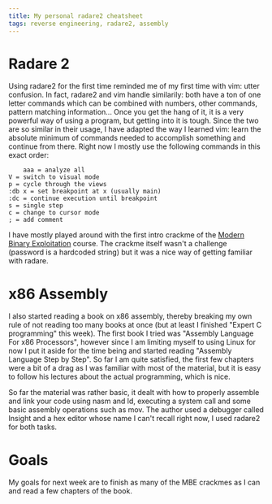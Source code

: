 ```yaml
---
title: My personal radare2 cheatsheet
tags: reverse engineering, radare2, assembly
---
```


# Radare 2

Using radare2 for the first time reminded me of my first time with vim: utter confusion. In fact, radare2 and vim handle similarily: both have a ton of one letter commands which can be combined with numbers, other commands, pattern matching information... Once you get the hang of it, it is a very powerful way of using a program, but getting into it is tough. Since the two are so similar in their usage, I have adapted the way I learned vim: learn the absolute minimum of commands needed to accomplish something and continue from there. Right now I mostly use the following commands in this exact order:

        aaa = analyze all
	V = switch to visual mode
	p = cycle through the views
	:db x = set breakpoint at x (usually main)
	:dc = continue execution until breakpoint
	s = single step
	c = change to cursor mode
	; = add comment

I have mostly played around with the first intro crackme of the [Modern Binary Exploitation](security.cs.rpi.edu/courses/binexp-spring2015) course. The crackme itself wasn't a challenge (password is a hardcoded string) but it was a nice way of getting familiar with radare.

# x86 Assembly

I also started reading a book on x86 assembly, thereby breaking my own rule of not reading too many books at once (but at least I finished "Expert C programming" this week). The first book I tried was "Assembly Language For x86 Processors", however since I am limiting myself to using Linux for now I put it aside for the time being and started reading "Assembly Language Step by Step". So far I am quite satisfied, the first few chapters were a bit of a drag as I was familiar with most of the material, but it is easy to follow his lectures about the actual programming, which is nice.

So far the material was rather basic, it dealt with how to properly assemble and link your code using nasm and ld, executing a system call and some basic assembly operations such as mov. The author used a debugger called Insight and a hex editor whose name I can't recall right now, I used radare2 for both tasks. 

# Goals

My goals for next week are to finish as many of the MBE crackmes as I can and read a few chapters of the book.
